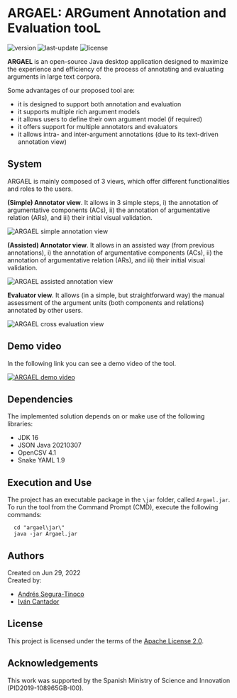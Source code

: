 # ARGAEL: ARGument Annotation and Evaluation tooL
![version](https://img.shields.io/badge/version-2.0-blue)
![last-update](https://img.shields.io/badge/last_update-10/21/2022-orange)
![license](https://img.shields.io/badge/license-Apache_2.0-brightgreen)

**ARGAEL** is an open-source Java desktop application designed to maximize the experience and efficiency of the process of annotating and evaluating arguments in large text corpora.

Some advantages of our proposed tool are:
- it is designed to support both annotation and evaluation
- it supports multiple rich argument models
- it allows users to define their own argument model (if required)
- it offers support for multiple annotators and evaluators
- it allows intra- and inter-argument annotations (due to its text-driven annotation view)

## System
ARGAEL is mainly composed of 3 views, which offer different functionalities and roles to the users.

**(Simple) Annotator view**. It allows in 3 simple steps, i) the annotation of argumentative components (ACs), ii) the annotation of argumentative relation (ARs), and iii) their initial visual validation.

![ARGAEL simple annotation view](https://raw.githubusercontent.com/argrecsys/argael/main/images/argael-view-annotation-simple.png)

**(Assisted) Annotator view**. It allows in an assisted way (from previous annotations), i) the annotation of argumentative components (ACs), ii) the annotation of argumentative relation (ARs), and iii) their initial visual validation.

![ARGAEL assisted annotation view](https://raw.githubusercontent.com/argrecsys/argael/main/images/argael-view-annotation-assisted.png)

**Evaluator view**. It allows (in a simple, but straightforward way) the manual assessment of the argument units (both components and relations) annotated by other users.

![ARGAEL cross evaluation view](https://raw.githubusercontent.com/argrecsys/argael/main/images/argael-view-evaluation-cross.png)

## Demo video
In the following link you can see a demo video of the tool.

[![ARGAEL demo video](https://img.youtube.com/vi/8Kfca5YVlE8/default.jpg)](https://youtu.be/8Kfca5YVlE8)

## Dependencies
The implemented solution depends on or make use of the following libraries:
- JDK 16
- JSON Java 20210307
- OpenCSV 4.1
- Snake YAML 1.9

## Execution and Use
The project has an executable package in the `\jar` folder, called `Argael.jar`. To run the tool from the Command Prompt (CMD), execute the following commands:

``` console
  cd "argael\jar\"
  java -jar Argael.jar
```

## Authors
Created on Jun 29, 2022  
Created by:
- <a href="https://github.com/ansegura7" target="_blank">Andrés Segura-Tinoco</a>
- <a href="http://arantxa.ii.uam.es/~cantador/" target="_blank">Iv&aacute;n Cantador</a>

## License
This project is licensed under the terms of the <a href="https://github.com/argrecsys/argael/blob/main/LICENSE">Apache License 2.0</a>.

## Acknowledgements
This work was supported by the Spanish Ministry of Science and Innovation (PID2019-108965GB-I00).
